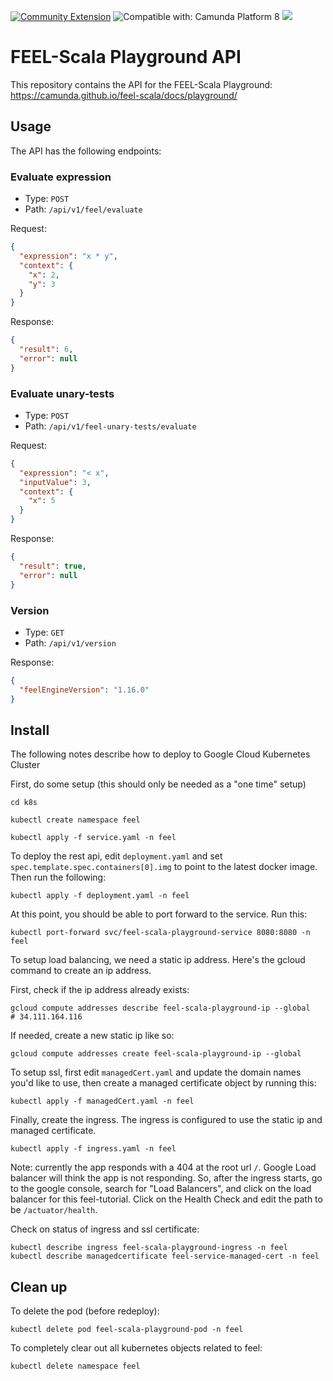 [![Community Extension](https://img.shields.io/badge/Community%20Extension-An%20open%20source%20community%20maintained%20project-FF4700)](https://github.com/camunda-community-hub/community)
![Compatible with: Camunda Platform 8](https://img.shields.io/badge/Compatible%20with-Camunda%20Platform%208-0072Ce)
[![](https://img.shields.io/badge/Lifecycle-Incubating-blue)](https://github.com/Camunda-Community-Hub/community/blob/main/extension-lifecycle.md#incubating-)

# FEEL-Scala Playground API

This repository contains the API for the FEEL-Scala Playground: https://camunda.github.io/feel-scala/docs/playground/

## Usage

The API has the following endpoints:

### Evaluate expression

- Type: `POST`
- Path: `/api/v1/feel/evaluate`

Request: 

```json
{
  "expression": "x * y",
  "context": {
    "x": 2,
    "y": 3
  }
}
```

Response:

```json
{
  "result": 6,
  "error": null
}
```

### Evaluate unary-tests

- Type: `POST`
- Path: `/api/v1/feel-unary-tests/evaluate`

Request: 

```json
{
  "expression": "< x",
  "inputValue": 3,
  "context": {
    "x": 5
  }
}
```

Response:

```json
{
  "result": true,
  "error": null
}
```

### Version

- Type: `GET`
- Path: `/api/v1/version`

Response:

```json
{
  "feelEngineVersion": "1.16.0"
}
```

## Install

The following notes describe how to deploy to Google Cloud Kubernetes Cluster

First, do some setup (this should only be needed as a "one time" setup)

```shell
cd k8s

kubectl create namespace feel

kubectl apply -f service.yaml -n feel
```

To deploy the rest api, edit `deployment.yaml` and set `spec.template.spec.containers[0].img` to point
to the latest docker image. Then run the following:

```shell
kubectl apply -f deployment.yaml -n feel
```

At this point, you should be able to port forward to the service. Run this:

    kubectl port-forward svc/feel-scala-playground-service 8080:8080 -n feel

To setup load balancing, we need a static ip address. Here's the gcloud command to create an ip address.

First, check if the ip address already exists:

    gcloud compute addresses describe feel-scala-playground-ip --global
    # 34.111.164.116

If needed, create a new static ip like so:

    gcloud compute addresses create feel-scala-playground-ip --global

To setup ssl, first edit `managedCert.yaml` and update the domain names you'd like to use, then create a managed
certificate object by running this:

    kubectl apply -f managedCert.yaml -n feel

Finally, create the ingress. The ingress is configured to use the static ip and managed certificate.

    kubectl apply -f ingress.yaml -n feel

Note: currently the app responds with a 404 at the root url `/`. Google Load balancer will think the app is not
responding. So, after the ingress starts, go to the google console, search for "Load Balancers", and click on the load balancer
for this feel-tutorial. Click on the Health Check and edit the path to be `/actuator/health`.

Check on status of ingress and ssl certificate:

    kubectl describe ingress feel-scala-playground-ingress -n feel
    kubectl describe managedcertificate feel-service-managed-cert -n feel

## Clean up

To delete the pod (before redeploy):
```shell
kubectl delete pod feel-scala-playground-pod -n feel
```

To completely clear out all kubernetes objects related to feel:
```shell
kubectl delete namespace feel
```
